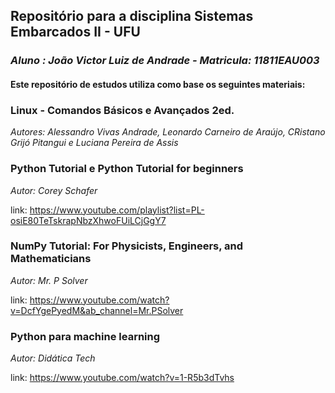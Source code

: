## **Repositório para a disciplina Sistemas Embarcados II - UFU**
### *Aluno : João Victor Luiz de Andrade - Matricula: 11811EAU003*

#### **Este repositório de estudos  utiliza como base os seguintes materiais:**

### Linux - Comandos Básicos e Avançados 2ed.
*Autores: Alessandro Vivas Andrade, Leonardo Carneiro de Araújo, CRistano Grijó Pitangui e Luciana Pereira de Assis*


### Python Tutorial e Python Tutorial for beginners
*Autor: Corey Schafer*

link: https://www.youtube.com/playlist?list=PL-osiE80TeTskrapNbzXhwoFUiLCjGgY7


### NumPy Tutorial: For Physicists, Engineers, and Mathematicians
*Autor: Mr. P Solver*

link: https://www.youtube.com/watch?v=DcfYgePyedM&ab_channel=Mr.PSolver

### Python para machine learning
*Autor: Didática Tech*

link: https://www.youtube.com/watch?v=1-R5b3dTvhs

